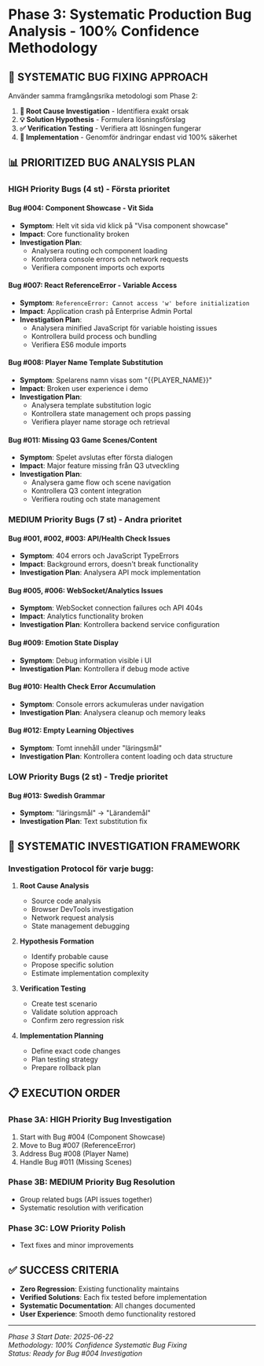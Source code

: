 # Phase 3: Systematic Production Bug Analysis - 100% Confidence Methodology

## 🎯 **SYSTEMATIC BUG FIXING APPROACH**

Använder samma framgångsrika metodologi som Phase 2:
1. **🔬 Root Cause Investigation** - Identifiera exakt orsak
2. **💡 Solution Hypothesis** - Formulera lösningsförslag
3. **✅ Verification Testing** - Verifiera att lösningen fungerar
4. **🔧 Implementation** - Genomför ändringar endast vid 100% säkerhet

## **📊 PRIORITIZED BUG ANALYSIS PLAN**

### **HIGH Priority Bugs (4 st) - Första prioritet**

#### **Bug #004: Component Showcase - Vit Sida**
- **Symptom**: Helt vit sida vid klick på "Visa component showcase"
- **Impact**: Core functionality broken
- **Investigation Plan**: 
  - Analysera routing och component loading
  - Kontrollera console errors och network requests
  - Verifiera component imports och exports

#### **Bug #007: React ReferenceError - Variable Access**
- **Symptom**: `ReferenceError: Cannot access 'w' before initialization`
- **Impact**: Application crash på Enterprise Admin Portal
- **Investigation Plan**:
  - Analysera minified JavaScript för variable hoisting issues
  - Kontrollera build process och bundling
  - Verifiera ES6 module imports

#### **Bug #008: Player Name Template Substitution**
- **Symptom**: Spelarens namn visas som "{{PLAYER_NAME}}" 
- **Impact**: Broken user experience i demo
- **Investigation Plan**:
  - Analysera template substitution logic
  - Kontrollera state management och props passing
  - Verifiera player name storage och retrieval

#### **Bug #011: Missing Q3 Game Scenes/Content**
- **Symptom**: Spelet avslutas efter första dialogen
- **Impact**: Major feature missing från Q3 utveckling
- **Investigation Plan**:
  - Analysera game flow och scene navigation
  - Kontrollera Q3 content integration
  - Verifiera routing och state management

### **MEDIUM Priority Bugs (7 st) - Andra prioritet**

#### **Bug #001, #002, #003: API/Health Check Issues**
- **Symptom**: 404 errors och JavaScript TypeErrors
- **Impact**: Background errors, doesn't break functionality
- **Investigation Plan**: Analysera API mock implementation

#### **Bug #005, #006: WebSocket/Analytics Issues**
- **Symptom**: WebSocket connection failures och API 404s
- **Impact**: Analytics functionality broken
- **Investigation Plan**: Kontrollera backend service configuration

#### **Bug #009: Emotion State Display**
- **Symptom**: Debug information visible i UI
- **Investigation Plan**: Kontrollera if debug mode active

#### **Bug #010: Health Check Error Accumulation**
- **Symptom**: Console errors ackumuleras under navigation
- **Investigation Plan**: Analysera cleanup och memory leaks

#### **Bug #012: Empty Learning Objectives**
- **Symptom**: Tomt innehåll under "läringsmål"
- **Investigation Plan**: Kontrollera content loading och data structure

### **LOW Priority Bugs (2 st) - Tredje prioritet**

#### **Bug #013: Swedish Grammar**
- **Symptom**: "läringsmål" → "Lärandemål"
- **Investigation Plan**: Text substitution fix

## **🔬 SYSTEMATIC INVESTIGATION FRAMEWORK**

### **Investigation Protocol för varje bugg:**

1. **Root Cause Analysis**
   - Source code analysis
   - Browser DevTools investigation
   - Network request analysis
   - State management debugging

2. **Hypothesis Formation**
   - Identify probable cause
   - Propose specific solution
   - Estimate implementation complexity

3. **Verification Testing**
   - Create test scenario
   - Validate solution approach
   - Confirm zero regression risk

4. **Implementation Planning**
   - Define exact code changes
   - Plan testing strategy
   - Prepare rollback plan

## **📋 EXECUTION ORDER**

### **Phase 3A: HIGH Priority Bug Investigation**
1. Start with Bug #004 (Component Showcase)
2. Move to Bug #007 (ReferenceError)
3. Address Bug #008 (Player Name)
4. Handle Bug #011 (Missing Scenes)

### **Phase 3B: MEDIUM Priority Bug Resolution**
- Group related bugs (API issues together)
- Systematic resolution with verification

### **Phase 3C: LOW Priority Polish**
- Text fixes and minor improvements

## **✅ SUCCESS CRITERIA**

- **Zero Regression**: Existing functionality maintains
- **Verified Solutions**: Each fix tested before implementation
- **Systematic Documentation**: All changes documented
- **User Experience**: Smooth demo functionality restored

---
*Phase 3 Start Date: 2025-06-22*  
*Methodology: 100% Confidence Systematic Bug Fixing*  
*Status: Ready for Bug #004 Investigation*